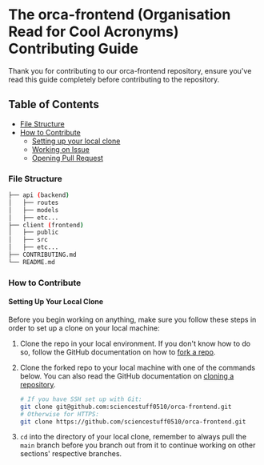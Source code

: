 # The orca-frontend (Organisation Read for Cool Acronyms) Contributing Guide

Thank you for contributing to our orca-frontend repository, ensure you've read this guide completely before contributing to the repository.

## Table of Contents

- [File Structure](#file-structure)
- [How to Contribute](#how-to-contribute)
  - [Setting up your local clone](#setting-up-your-local-clone)
  - [Working on Issue](#working-on-an-issue)
  - [Opening Pull Request](#opening-a-pull-request)

### File Structure

```bash
├── api (backend)
│   ├── routes
│   ├── models
│   ├── etc...
├── client (frontend)
│   ├── public
│   ├── src
│   ├── etc...
├── CONTRIBUTING.md
└── README.md
```

### How to Contribute

#### Setting Up Your Local Clone

Before you begin working on anything, make sure you follow these steps in order to set up a clone on your local machine:

1. Clone the repo in your local environment. If you don't know how to do so, follow the GitHub documentation on how to [fork a repo](https://docs.github.com/en/get-started/quickstart/fork-a-repo).

2. Clone the forked repo to your local machine with one of the commands below. You can also read the GitHub documentation on [cloning a repository](https://docs.github.com/en/repositories/creating-and-managing-repositories/cloning-a-repository).

    ```bash
    # If you have SSH set up with Git:
    git clone git@github.com:sciencestuff0510/orca-frontend.git
    # Otherwise for HTTPS:
    git clone https://github.com/sciencestuff0510/orca-frontend.git
    ```

3. `cd` into the directory of your local clone, remember to always pull the `main` branch before you branch out from it to continue working on other sections' respective branches.

